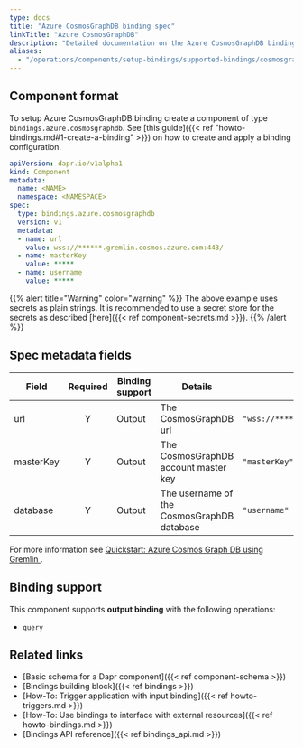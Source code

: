 ```yaml
---
type: docs
title: "Azure CosmosGraphDB binding spec"
linkTitle: "Azure CosmosGraphDB"
description: "Detailed documentation on the Azure CosmosGraphDB binding component"
aliases:
  - "/operations/components/setup-bindings/supported-bindings/cosmosgraphdb/"
---
```


## Component format

To setup Azure CosmosGraphDB binding create a component of type `bindings.azure.cosmosgraphdb`. See [this guide]({{< ref "howto-bindings.md#1-create-a-binding" >}}) on how to create and apply a binding configuration.


```yaml
apiVersion: dapr.io/v1alpha1
kind: Component
metadata:
  name: <NAME>
  namespace: <NAMESPACE>
spec:
  type: bindings.azure.cosmosgraphdb
  version: v1
  metadata:
  - name: url
    value: wss://******.gremlin.cosmos.azure.com:443/
  - name: masterKey
    value: *****
  - name: username
    value: *****
  ```

{{% alert title="Warning" color="warning" %}}
The above example uses secrets as plain strings. It is recommended to use a secret store for the secrets as described [here]({{< ref component-secrets.md >}}).
{{% /alert %}}

## Spec metadata fields

| Field              | Required | Binding support | Details | Example |
|--------------------|:--------:|--------|---------|---------|
| url | Y | Output | The CosmosGraphDB url | `"wss://******.gremlin.cosmos.azure.com:443/"` |
| masterKey | Y | Output | The CosmosGraphDB account master key | `"masterKey"` |
| database | Y | Output | The username of the CosmosGraphDB database | `"username"` |

For more information see [Quickstart: Azure Cosmos Graph DB using Gremlin ](https://docs.microsoft.com/en-us/azure/cosmos-db/graph/create-graph-console).

## Binding support

This component supports **output binding** with the following operations:

- `query`

## Related links

- [Basic schema for a Dapr component]({{< ref component-schema >}})
- [Bindings building block]({{< ref bindings >}})
- [How-To: Trigger application with input binding]({{< ref howto-triggers.md >}})
- [How-To: Use bindings to interface with external resources]({{< ref howto-bindings.md >}})
- [Bindings API reference]({{< ref bindings_api.md >}})
